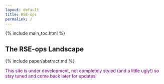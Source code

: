 ```yaml
---
layout: default
title: RSE-ops
permalink: /
---
```


{% include main_toc.html %}

## The RSE-ops Landscape

{% include paper/abstract.md %}


<p style="color:purple">This site is under development, not completely styled (and a little ugly!) so stay tuned and come back later for updates!</p>
